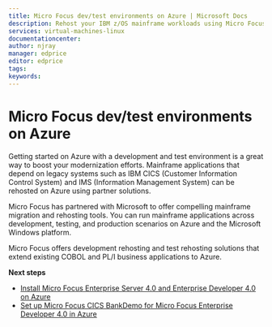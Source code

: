 ```yaml
---
title: Micro Focus dev/test environments on Azure | Microsoft Docs
description: Rehost your IBM z/OS mainframe workloads using Micro Focus solutions on Azure virtual machines (VMs).
services: virtual-machines-linux
documentationcenter:
author: njray
manager: edprice
editor: edprice
tags:
keywords:
---
```


# Micro Focus dev/test environments on Azure

Getting started on Azure with a development and test environment is a great way to boost your modernization efforts. Mainframe applications that depend on legacy systems such as IBM CICS (Customer Information Control System) and IMS (Information Management System) can be rehosted on Azure using partner solutions.

Micro Focus has partnered with Microsoft to offer compelling mainframe migration and rehosting tools. You can run mainframe applications across development, testing, and production scenarios on Azure and the Microsoft Windows platform.

Micro Focus offers development rehosting and test rehosting solutions that extend existing COBOL and PL/I business applications to Azure.

**Next steps**

- [Install Micro Focus Enterprise Server 4.0 and Enterprise Developer 4.0 on Azure](./set-up-micro-focus-on-azure.md)
- [Set up Micro Focus CICS BankDemo for Micro Focus Enterprise Developer 4.0 in Azure](./demo.md)
